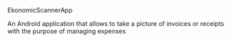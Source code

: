 EkonomicScannerApp

An Android application that allows to take a picture of invoices or receipts with the purpose of managing expenses
